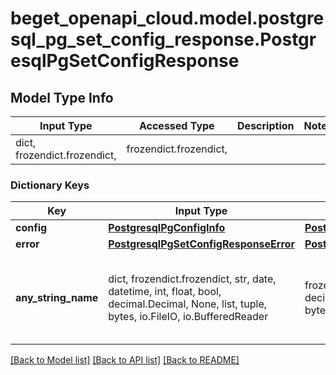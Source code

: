 # beget_openapi_cloud.model.postgresql_pg_set_config_response.PostgresqlPgSetConfigResponse

## Model Type Info
Input Type | Accessed Type | Description | Notes
------------ | ------------- | ------------- | -------------
dict, frozendict.frozendict,  | frozendict.frozendict,  |  | 

### Dictionary Keys
Key | Input Type | Accessed Type | Description | Notes
------------ | ------------- | ------------- | ------------- | -------------
**config** | [**PostgresqlPgConfigInfo**](PostgresqlPgConfigInfo.md) | [**PostgresqlPgConfigInfo**](PostgresqlPgConfigInfo.md) |  | [optional] 
**error** | [**PostgresqlPgSetConfigResponseError**](PostgresqlPgSetConfigResponseError.md) | [**PostgresqlPgSetConfigResponseError**](PostgresqlPgSetConfigResponseError.md) |  | [optional] 
**any_string_name** | dict, frozendict.frozendict, str, date, datetime, int, float, bool, decimal.Decimal, None, list, tuple, bytes, io.FileIO, io.BufferedReader | frozendict.frozendict, str, BoolClass, decimal.Decimal, NoneClass, tuple, bytes, FileIO | any string name can be used but the value must be the correct type | [optional]

[[Back to Model list]](../../README.md#documentation-for-models) [[Back to API list]](../../README.md#documentation-for-api-endpoints) [[Back to README]](../../README.md)

